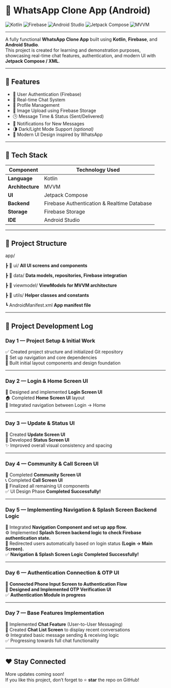 # 💬 WhatsApp Clone App (Android)

![Kotlin](https://img.shields.io/badge/Kotlin-7F52FF?style=for-the-badge&logo=kotlin&logoColor=white)
![Firebase](https://img.shields.io/badge/Firebase-FFCA28?style=for-the-badge&logo=firebase&logoColor=black)
![Android Studio](https://img.shields.io/badge/Android%20Studio-3DDC84?style=for-the-badge&logo=android-studio&logoColor=white)
![Jetpack Compose](https://img.shields.io/badge/Jetpack%20Compose-4285F4?style=for-the-badge&logo=jetpackcompose&logoColor=white)
![MVVM](https://img.shields.io/badge/Architecture-MVVM-blue?style=for-the-badge)

---

A fully functional **WhatsApp Clone App** built using **Kotlin**, **Firebase**, and **Android Studio**.  
This project is created for learning and demonstration purposes, showcasing real-time chat features, authentication, and modern UI with **Jetpack Compose / XML**.

---

## 🚀 Features

- 🔐 User Authentication (Firebase)
- 💬 Real-time Chat System
- 👤 Profile Management
- 📸 Image Upload using Firebase Storage
- 🕒 Message Time & Status (Sent/Delivered)
- 🔔 Notifications for New Messages
- 🌗 Dark/Light Mode Support *(optional)*
- 📱 Modern UI Design inspired by WhatsApp

---

## 🧠 Tech Stack

| Component | Technology Used |
|------------|----------------|
| **Language** | Kotlin |
| **Architecture** | MVVM |
| **UI** | Jetpack Compose |
| **Backend** | Firebase Authentication & Realtime Database |
| **Storage** | Firebase Storage |
| **IDE** | Android Studio |

---

## 📂 Project Structure

app/

┣ 📁 ui/ **All UI screens and components**

┣ 📁 data/ **Data models, repositories, Firebase integration**

┣ 📁 viewmodel/ **ViewModels for MVVM architecture**

┣ 📁 utils/ **Helper classes and constants**

┗ AndroidManifest.xml **App manifest file**



---

## 📅 Project Development Log

### **Day 1 — Project Setup & Initial Work**
✅ Created project structure and initialized Git repository  
🧭 Set up navigation and core dependencies  
🎨 Built initial layout components and design foundation  

---

### **Day 2 — Login & Home Screen UI**
🔐 Designed and implemented **Login Screen UI**  
🏠 Completed **Home Screen UI** layout  
🔗 Integrated navigation between Login → Home  

---

### **Day 3 — Update & Status UI**
📰 Created **Update Screen UI**  
💬 Developed **Status Screen UI**  
✨ Improved overall visual consistency and spacing  

---

### **Day 4 — Community & Call Screen UI**
👥 Completed **Community Screen UI**  
📞 Completed **Call Screen UI**  
🎯 Finalized all remaining UI components  
✅ UI Design Phase **Completed Successfully!**  

---

### **Day 5 — Implementing Navigation & Splash Screen Backend Logic**
🧭 Integrated **Navigation Component and set up app flow.**  
⚙️ Implemented **Splash Screen backend logic to check Firebase authentication state.**  
🔐 Redirected users automatically based on login status **(Login → Main Screen).**   
✅ **Navigation & Splash Screen Logic Completed Successfully!**  

---

### **Day 6 — Authentication Connection & OTP UI**
📱 **Connected Phone Input Screen to Authentication Flow**    
🔐 **Designed and Implemented OTP Verification UI**   
✅ **Authentication Module in progress**  

---

### **Day 7 — Base Features Implementation**
💬 Implemented **Chat Feature** (User-to-User Messaging)   
📜 Created **Chat List Screen** to display recent conversations   
⚙️ Integrated basic message sending & receiving logic       
✅ Progressing towards full chat functionality    

---

## ❤️ Stay Connected
More updates coming soon!  
If you like this project, don’t forget to ⭐ **star** the repo on GitHub!
